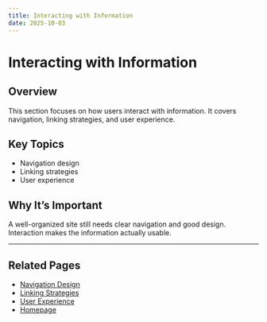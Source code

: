 ```yaml
---
title: Interacting with Information
date: 2025-10-03
---
```


# Interacting with Information

## Overview
This section focuses on how users interact with information. It covers navigation, linking strategies, and user experience.

## Key Topics
- Navigation design  
- Linking strategies  
- User experience  

## Why It’s Important
A well-organized site still needs clear navigation and good design. Interaction makes the information actually usable.

---

## Related Pages
- [Navigation Design](page16-navigation-design.md)
- [Linking Strategies ](page17-linking-strategies.md)
- [User Experience ](page18-user-experience.md)
- [Homepage](../index.md)  